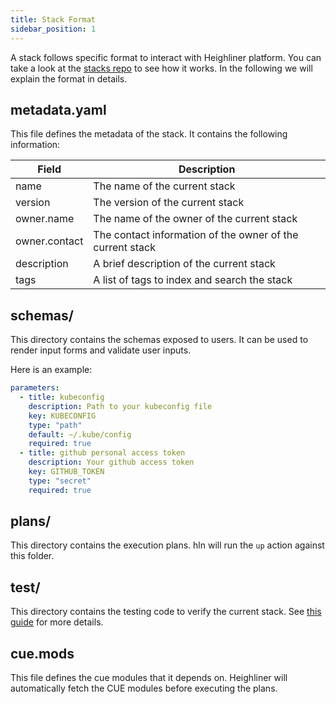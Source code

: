 ```yaml
---
title: Stack Format
sidebar_position: 1
---
```


A stack follows specific format to interact with Heighliner platform.
You can take a look at the [stacks repo](https://github.com/h8r-dev/stacks/) to see how it works.
In the following we will explain the format in details.

## metadata.yaml

This file defines the metadata of the stack. It contains the following information:

| Field | Description |
| --- | ----------- |
| name | The name of the current stack |
| version | The version of the current stack |
| owner.name | The name of the owner of the current stack |
| owner.contact | The contact information of the owner of the current stack |
| description | A brief description of the current stack |
| tags | A list of tags to index and search the stack |

## schemas/

This directory contains the schemas exposed to users. It can be used to render input forms and validate user inputs.

Here is an example:

```yaml
parameters:
  - title: kubeconfig
    description: Path to your kubeconfig file
    key: KUBECONFIG
    type: "path"
    default: ~/.kube/config
    required: true
  - title: github personal access token
    description: Your github access token
    key: GITHUB_TOKEN
    type: "secret"
    required: true
```

## plans/

This directory contains the execution plans.
hln will run the `up` action against this folder.

## test/

This directory contains the testing code to verify the current stack.
See [this guide](/docs/core_features/stack/stack_testing) for more details.

## cue.mods

This file defines the cue modules that it depends on.
Heighliner will automatically fetch the CUE modules before executing the plans.
